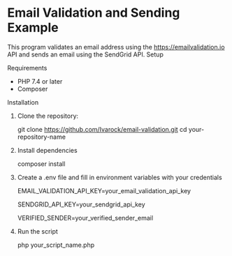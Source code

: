 # Email Validation and Sending Example

This program validates an email address using the https://emailvalidation.io API and sends an email using the SendGrid API.
Setup

Requirements

- PHP 7.4 or later
- Composer

Installation

1. Clone the repository:

   git clone https://github.com/Ivarock/email-validation.git
   cd your-repository-name

2. Install dependencies

   composer install

3. Create a .env file and fill in environment variables with your credentials

   EMAIL_VALIDATION_API_KEY=your_email_validation_api_key

   SENDGRID_API_KEY=your_sendgrid_api_key
   
   VERIFIED_SENDER=your_verified_sender_email

5. Run the script

   php your_script_name.php
